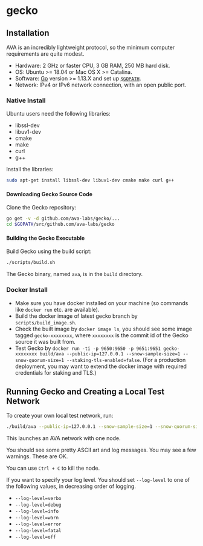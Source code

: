 # gecko

## Installation

AVA is an incredibly lightweight protocol, so the minimum computer requirements are quite modest.

- Hardware: 2 GHz or faster CPU, 3 GB RAM, 250 MB hard disk.
- OS: Ubuntu >= 18.04 or Mac OS X >= Catalina.
- Software: [Go](https://golang.org/doc/install) version >= 1.13.X and set up [`$GOPATH`](https://github.com/golang/go/wiki/SettingGOPATH).
- Network: IPv4 or IPv6 network connection, with an open public port.

### Native Install

Ubuntu users need the following libraries:

* libssl-dev
* libuv1-dev
* cmake
* make
* curl
* g++
  
Install the libraries:

```sh
sudo apt-get install libssl-dev libuv1-dev cmake make curl g++
```

#### Downloading Gecko Source Code

Clone the Gecko repository:

```sh
go get -v -d github.com/ava-labs/gecko/...
cd $GOPATH/src/github.com/ava-labs/gecko
```

#### Building the Gecko Executable

Build Gecko using the build script:

```sh
./scripts/build.sh
```

The Gecko binary, named `ava`, is in the `build` directory. 

### Docker Install

- Make sure you have docker installed on your machine (so commands like `docker run` etc. are available).
- Build the docker image of latest gecko branch by `scripts/build_image.sh`.
- Check the built image by `docker image ls`, you should see some image tagged
  `gecko-xxxxxxxx`, where `xxxxxxxx` is the commit id of the Gecko source it was built from.
- Test Gecko by `docker run -ti -p 9650:9650 -p 9651:9651 gecko-xxxxxxxx build/ava
   --public-ip=127.0.0.1 --snow-sample-size=1 --snow-quorum-size=1 --staking-tls-enabled=false`. (For a production deployment,
  you may want to extend the docker image with required credentials for
  staking and TLS.)

## Running Gecko and Creating a Local Test Network

To create your own local test network, run:

```sh
./build/ava --public-ip=127.0.0.1 --snow-sample-size=1 --snow-quorum-size=1 --staking-tls-enabled=false
```

This launches an AVA network with one node.

You should see some pretty ASCII art and log messages.
You may see a few warnings. These are OK.

You can use `Ctrl + C` to kill the node.

If you want to specify your log level. You should set `--log-level` to one of the following values, in decreasing order of logging.
* `--log-level=verbo`
* `--log-level=debug`
* `--log-level=info`
* `--log-level=warn`
* `--log-level=error`
* `--log-level=fatal`
* `--log-level=off`

